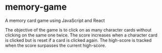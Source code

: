 # memory-game

A memory card game using JavaScript and React

The objective of the game is to click on as many character cards without clicking on the same one twice. The score increases when a character card is clicked but is reset if a card is clicked again. The high-score is tracked when the score surpasses the current high-score.
